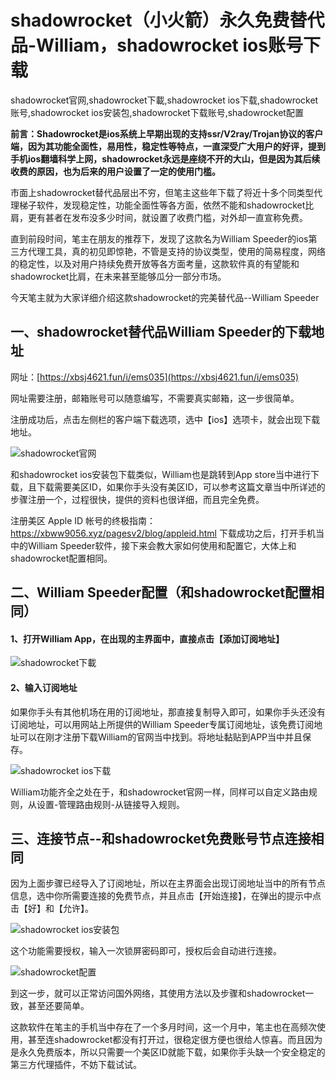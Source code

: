 # shadowrocket（小火箭）永久免费替代品-William，shadowrocket ios账号下载
shadowrocket官网,shadowrocket下載,shadowrocket ios下载,shadowrocket账号,shadowrocket ios安装包,shadowrocket下载账号,shadowrocket配置

**前言：Shadowrocket是ios系统上早期出现的支持ssr/V2ray/Trojan协议的客户端，因为其功能全面性，易用性，稳定性等特点，一直深受广大用户的好评，提到手机ios翻墙科学上网，shadowrocket永远是座绕不开的大山，但是因为其后续收费的原因，也为后来的用户设置了一定的使用门槛。**

市面上shadowrocket替代品层出不穷，但笔主这些年下载了将近十多个同类型代理梯子软件，发现稳定性，功能全面性等各方面，依然不能和shadowrocket比肩，更有甚者在发布没多少时间，就设置了收费门槛，对外却一直宣称免费。

直到前段时间，笔主在朋友的推荐下，发现了这款名为William Speeder的ios第三方代理工具，真的初见即惊艳，不管是支持的协议类型，使用的简易程度，网络的稳定性，以及对用户持续免费开放等各方面考量，这款软件真的有望能和shadowrocket比肩，在未来甚至能够瓜分一部分市场。

今天笔主就为大家详细介绍这款shadowrocket的完美替代品--William Speeder

## 一、shadowrocket替代品William Speeder的下载地址

网址：[https://xbsj4621.fun/i/ems035](https://xbsj4621.fun/i/ems035)

网址需要注册，邮箱账号可以随意编写，不需要真实邮箱，这一步很简单。

注册成功后，点击左侧栏的客户端下载选项，选中【ios】选项卡，就会出现下载地址。

![shadowrocket官网](https://s2.loli.net/2022/11/16/yRuBiLCVmx5YrSo.png)

和shadowrocket ios安装包下载类似，William也是跳转到App store当中进行下载，且下载需要美区ID，如果你手头没有美区ID，可以参考这篇文章当中所详述的步骤注册一个，过程很快，提供的资料也很详细，而且完全免费。

注册美区 Apple ID 帐号的终极指南：https://xbww9056.xyz/pagesv2/blog/appleid.html
下载成功之后，打开手机当中的William Speeder软件，接下来会教大家如何使用和配置它，大体上和shadowrocket配置相同。


## 二、William Speeder配置（和shadowrocket配置相同）

#### 1、打开William App，在出现的主界面中，直接点击【添加订阅地址】

![shadowrocket下載](https://s2.loli.net/2022/11/16/LpSZtBnqmYgiacd.png)


#### 2、输入订阅地址

如果你手头有其他机场在用的订阅地址，那直接复制导入即可，如果你手头还没有订阅地址，可以用网站上所提供的William Speeder专属订阅地址，该免费订阅地址可以在刚才注册下载William的官网当中找到。将地址黏贴到APP当中并且保存。

![shadowrocket ios下载](https://s2.loli.net/2022/11/16/GEXDyQCMzqj7xUN.png)

William功能齐全之处在于，和shadowrocket官网一样，同样可以自定义路由规则，从设置-管理路由规则-从链接导入规则。

## 三、连接节点--和shadowrocket免费账号节点连接相同

因为上面步骤已经导入了订阅地址，所以在主界面会出现订阅地址当中的所有节点信息，选中你所需要连接的免费节点，并且点击【开始连接】，在弹出的提示中点击【好】和【允许】。

![shadowrocket ios安装包](https://s2.loli.net/2022/11/16/qAt8B6pnrOIkGTP.png)

这个功能需要授权，输入一次锁屏密码即可，授权后会自动进行连接。

![shadowrocket配置](https://s2.loli.net/2022/11/16/vKe5GZBrPuAnwQT.png)


到这一步，就可以正常访问国外网络，其使用方法以及步骤和shadowrocket一致，甚至还要简单。

这款软件在笔主的手机当中存在了一个多月时间，这一个月中，笔主也在高频次使用，甚至连shadowrocket都没有打开过，很稳定很方便也很给人惊喜。而且因为是永久免费版本，所以只需要一个美区ID就能下载，如果你手头缺一个安全稳定的第三方代理插件，不妨下载试试。
